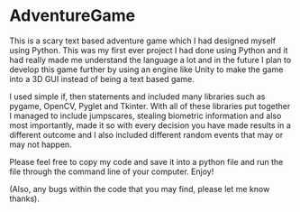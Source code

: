 # AdventureGame
This is a scary text based adventure game which I had designed myself using Python. This was my first ever project I had done using Python and it had really made me understand the language a lot and in the future I plan to develop this game further by using an engine like Unity to make the game into a 3D GUI instead of being a text based game.

I used simple if, then statements and included many libraries such as pygame, OpenCV, Pyglet and Tkinter. With all of these libraries put together I managed to include jumpscares, stealing biometric information and also most importantly, made it so with every decision you have made results in a different outcome and I also included different random events that may or may not happen.

Please feel free to copy my code and save it into a python file and run the file through the command line of your computer. Enjoy!

(Also, any bugs within the code that you may find, please let me know thanks).



   
